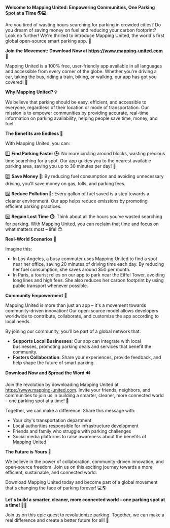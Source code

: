 **Welcome to Mapping United: Empowering Communities, One Parking Spot at a Time 🌎💻**

Are you tired of wasting hours searching for parking in crowded cities? Do you dream of saving money on fuel and reducing your carbon footprint? Look no further! We're thrilled to introduce Mapping United, the world's first global open-source smart parking app. 🤩

**Join the Movement: Download Now at https://www.mapping-united.com 🔗**

Mapping United is a 100% free, user-friendly app available in all languages and accessible from every corner of the globe. Whether you're driving a car, taking the bus, riding a train, biking, or walking, our app has got you covered! 🌈

**Why Mapping United? 💡**

We believe that parking should be easy, efficient, and accessible to everyone, regardless of their location or mode of transportation. Our mission is to empower communities by providing accurate, real-time information on parking availability, helping people save time, money, and fuel.

**The Benefits are Endless 🌟**

With Mapping United, you can:

1️⃣ **Find Parking Faster 🕒**: No more circling around blocks, wasting precious time searching for a spot. Our app guides you to the nearest available parking area, saving you up to 30 minutes per day! 🚗

2️⃣ **Save Money 💸**: By reducing fuel consumption and avoiding unnecessary driving, you'll save money on gas, tolls, and parking fees.

3️⃣ **Reduce Pollution 🌿**: Every gallon of fuel saved is a step towards a cleaner environment. Our app helps reduce emissions by promoting efficient parking practices.

4️⃣ **Regain Lost Time ⏱️**: Think about all the hours you've wasted searching for parking. With Mapping United, you can reclaim that time and focus on what matters most – life! 😊

**Real-World Scenarios 🌆**

Imagine this:

* In Los Angeles, a busy commuter uses Mapping United to find a spot near her office, saving 20 minutes of driving time each day. By reducing her fuel consumption, she saves around $50 per month.
* In Paris, a tourist relies on our app to park near the Eiffel Tower, avoiding long lines and high fees. She also reduces her carbon footprint by using public transport whenever possible.

**Community Empowerment 🌈**

Mapping United is more than just an app – it's a movement towards community-driven innovation! Our open-source model allows developers worldwide to contribute, collaborate, and customize the app according to local needs.

By joining our community, you'll be part of a global network that:

* **Supports Local Businesses**: Our app can integrate with local businesses, promoting parking deals and services that benefit the community.
* **Fosters Collaboration**: Share your experiences, provide feedback, and help shape the future of smart parking.

**Download Now and Spread the Word 🔊**

Join the revolution by downloading Mapping United at https://www.mapping-united.com. Invite your friends, neighbors, and communities to join us in building a smarter, cleaner, more connected world – one parking spot at a time! 🌟

Together, we can make a difference. Share this message with:

* Your city's transportation department
* Local authorities responsible for infrastructure development
* Friends and family who struggle with parking challenges
* Social media platforms to raise awareness about the benefits of Mapping United

**The Future is Yours 🚀**

We believe in the power of collaboration, community-driven innovation, and open-source freedom. Join us on this exciting journey towards a more efficient, sustainable, and connected world.

Download Mapping United today and become part of a global movement that's changing the face of parking forever! 💻🌎

**Let's build a smarter, cleaner, more connected world – one parking spot at a time! 🌟💚**

Join us on this epic quest to revolutionize parking. Together, we can make a real difference and create a better future for all! 💖